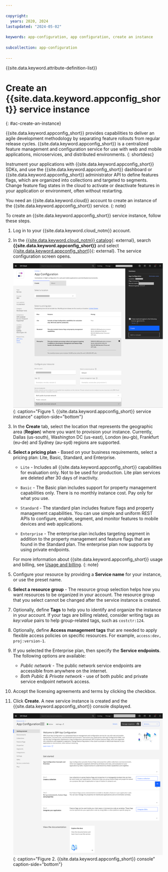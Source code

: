 ```yaml
---

copyright:
  years: 2020, 2024
lastupdated: "2024-05-02"

keywords: app-configuration, app configuration, create an instance

subcollection: app-configuration

---
```


{{site.data.keyword.attribute-definition-list}}

# Create an {{site.data.keyword.appconfig_short}} service instance
{: #ac-create-an-instance}

{{site.data.keyword.appconfig_short}} provides capabilities to deliver an agile development methodology by separating feature rollouts from regular release cycles. {{site.data.keyword.appconfig_short}} is a centralized feature management and configuration service for use with web and mobile applications, microservices, and distributed environments.
{: shortdesc}

Instrument your applications with {{site.data.keyword.appconfig_short}} SDKs, and use the {{site.data.keyword.appconfig_short}} dashboard or {{site.data.keyword.appconfig_short}} administrator API to define features flags, which are organized into collections and targeted to segments. Change feature flag states in the cloud to activate or deactivate features in your application or environment, often without restarting.

You need an {{site.data.keyword.cloud}} account to create an instance of the {{site.data.keyword.appconfig_short}} service.
{: note}

To create an {{site.data.keyword.appconfig_short}} service instance, follow these steps.

1. Log in to your {{site.data.keyword.cloud_notm}} account.

1. In the [{{site.data.keyword.cloud_notm}} catalog](https://cloud.ibm.com/catalog#services){: external}, search **{{site.data.keyword.appconfig_short}}** and select [{{site.data.keyword.appconfig_short}}](https://cloud.ibm.com/catalog/services/apprapp){: external}. The service configuration screen opens.

   ![Create an {{site.data.keyword.appconfig_short}} service instance](images/ac-create-instance.png "Creating an {{site.data.keyword.appconfig_short}} service instance"){: caption="Figure 1. {{site.data.keyword.appconfig_short}} service instance" caption-side="bottom"}

1. In the **Create** tab, select the location that represents the geographic area (**Region**) where you want to provision your instance. Currently, Dallas (us-south), Washington DC (us-east), London (eu-gb), Frankfurt (eu-de) and Sydney (au-syd) regions are supported.

1. **Select a pricing plan** - Based on your business requirements, select a pricing plan: Lite, Basic, Standard, and Enterprise.

   - `Lite` - Includes all {{site.data.keyword.appconfig_short}} capabilities for evaluation only. Not to be used for production. Lite plan services are deleted after 30 days of inactivity.

   - `Basic` - The Basic plan includes support for property management capabilities only. There is no monthly instance cost. Pay only for what you use.

   - `Standard` - The standard plan includes feature flags and property management capabilities. You can use simple and uniform REST APIs to configure, enable, segment, and monitor features to mobile devices and web applications.

   - `Enterprise` - The enterprise plan includes targeting segment in addition to the property management and feature flags that are found in the Standard plan. The enterprise plan now supports by using private endpoints.

   For more information about {{site.data.keyword.appconfig_short}} usage and billing, see [Usage and billing](/docs/app-configuration?topic=app-configuration-ac-faqs-usage).
   {: note}

1. Configure your resource by providing a **Service name** for your instance, or use the preset name.

1. **Select a resource group** - The resource group selection helps how you want resources to be organized in your account. The resource group that you select cannot be changed after the service instance is created.

1. Optionally, define **Tags** to help you to identify and organize the instance in your account. If your tags are billing related, consider writing tags as *key:value* pairs to help group-related tags, such as `costctr:124`.

1. Optionally, define **Access management tags** that are needed to apply flexible access policies on specific resources. For example, `access:dev, proj:version-1`.

1. If you selected the Enterprise plan, then specify the **Service endpoints**. The following options are available:
   - *Public network* - The public network service endpoints are accessible from anywhere on the internet.
   - *Both Public & Private network* - use of both public and private service endpoint network access.

1. Accept the licensing agreements and terms by clicking the checkbox.

1. Click **Create**. A new service instance is created and the {{site.data.keyword.appconfig_short}} console displayed.

   ![{{site.data.keyword.appconfig_short}} console](images/ac-console.png "{{site.data.keyword.appconfig_short}} console"){: caption="Figure 2. {{site.data.keyword.appconfig_short}} console" caption-side="bottom"}
